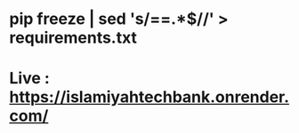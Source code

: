 # pip freeze | sed 's/==.*$//' > requirements.txt

# Live : https://islamiyahtechbank.onrender.com/
